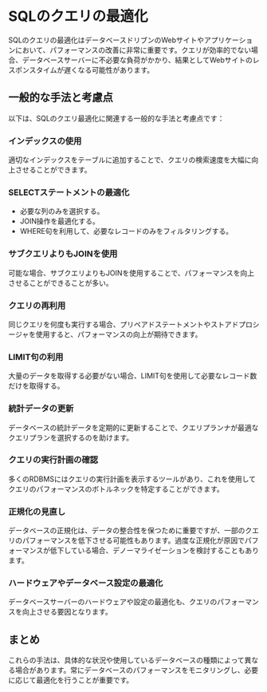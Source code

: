 # SQLのクエリの最適化
SQLのクエリの最適化はデータベースドリブンのWebサイトやアプリケーションにおいて、パフォーマンスの改善に非常に重要です。クエリが効率的でない場合、データベースサーバーに不必要な負荷がかかり、結果としてWebサイトのレスポンスタイムが遅くなる可能性があります。

## 一般的な手法と考慮点
以下は、SQLのクエリ最適化に関連する一般的な手法と考慮点です：

### インデックスの使用
適切なインデックスをテーブルに追加することで、クエリの検索速度を大幅に向上させることができます。

### SELECTステートメントの最適化
- 必要な列のみを選択する。
- JOIN操作を最適化する。
- WHERE句を利用して、必要なレコードのみをフィルタリングする。

### サブクエリよりもJOINを使用
可能な場合、サブクエリよりもJOINを使用することで、パフォーマンスを向上させることができることが多い。

### クエリの再利用
同じクエリを何度も実行する場合、プリペアドステートメントやストアドプロシージャを使用すると、パフォーマンスの向上が期待できます。

### LIMIT句の利用
大量のデータを取得する必要がない場合、LIMIT句を使用して必要なレコード数だけを取得する。

### 統計データの更新
データベースの統計データを定期的に更新することで、クエリプランナが最適なクエリプランを選択するのを助けます。

### クエリの実行計画の確認
多くのRDBMSにはクエリの実行計画を表示するツールがあり、これを使用してクエリのパフォーマンスのボトルネックを特定することができます。

### 正規化の見直し
データベースの正規化は、データの整合性を保つために重要ですが、一部のクエリのパフォーマンスを低下させる可能性もあります。過度な正規化が原因でパフォーマンスが低下している場合、デノーマライゼーションを検討することもあります。

### ハードウェアやデータベース設定の最適化
データベースサーバーのハードウェアや設定の最適化も、クエリのパフォーマンスを向上させる要因となります。

## まとめ
これらの手法は、具体的な状況や使用しているデータベースの種類によって異なる場合があります。常にデータベースのパフォーマンスをモニタリングし、必要に応じて最適化を行うことが重要です。
